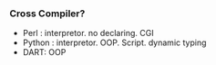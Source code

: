 

### Cross Compiler?

- Perl : interpretor. no declaring. CGI
- Python : interpretor. OOP. Script. dynamic typing
- DART: OOP 